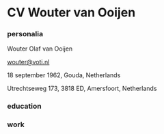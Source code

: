 # CV Wouter van Ooijen

### personalia

Wouter Olaf van Ooijen

wouter@voti.nl

18 september 1962, Gouda, Netherlands

Utrechtseweg 173, 3818 ED, Amersfoort, Netherlands

### education

### work



